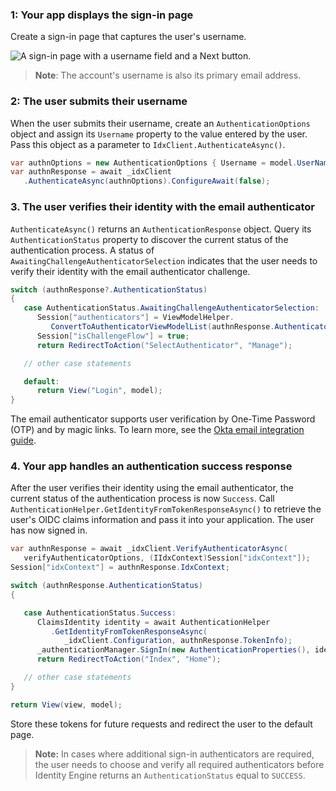 ### 1: Your app displays the sign-in page

Create a sign-in page that captures the user's username.

<div class="half border">

![A sign-in page with a username field and a Next button.](/img/pwd-optional/pwd-optional-sign-in-page.png)

<!--
Source image: https://www.figma.com/file/YH5Zhzp66kGCglrXQUag2E/%F0%9F%93%8A-Updated-Diagrams-for-Dev-Docs?node-id=1978%3A1743 pwd-optional-sign-in-page
 -->

</div>

> **Note**: The account's username is also its primary email address.

### 2: The user submits their username

When the user submits their username, create an `AuthenticationOptions` object and assign its `Username` property to the value entered by the user. Pass this object as a parameter to `IdxClient.AuthenticateAsync()`.

```csharp
var authnOptions = new AuthenticationOptions { Username = model.UserName };
var authnResponse = await _idxClient
   .AuthenticateAsync(authnOptions).ConfigureAwait(false);
```

### 3. The user verifies their identity with the email authenticator

`AuthenticateAsync()` returns an `AuthenticationResponse` object. Query its `AuthenticationStatus` property to discover the current status of the authentication process. A status of `AwaitingChallengeAuthenticatorSelection` indicates that the user needs to verify their identity with the email authenticator challenge.

```csharp
switch (authnResponse?.AuthenticationStatus)
{
   case AuthenticationStatus.AwaitingChallengeAuthenticatorSelection:
      Session["authenticators"] = ViewModelHelper.
         ConvertToAuthenticatorViewModelList(authnResponse.Authenticators);
      Session["isChallengeFlow"] = true;
      return RedirectToAction("SelectAuthenticator", "Manage");

   // other case statements

   default:
      return View("Login", model);
}
```

The email authenticator supports user verification by One-Time Password (OTP) and by magic links. To learn more, see the [Okta email integration guide](/docs/guides/authenticators-okta-email/aspnet/main/#integrate-email-challenge-with-magic-links).

### 4. Your app handles an authentication success response

After the user verifies their identity using the email authenticator, the current status of the authentication process is now `Success`. Call `AuthenticationHelper.GetIdentityFromTokenResponseAsync()` to retrieve the user's OIDC claims information and pass it into your application. The user has now signed in.

```csharp
var authnResponse = await _idxClient.VerifyAuthenticatorAsync(
   verifyAuthenticatorOptions, (IIdxContext)Session["idxContext"]);
Session["idxContext"] = authnResponse.IdxContext;

switch (authnResponse.AuthenticationStatus)
{

   case AuthenticationStatus.Success:
      ClaimsIdentity identity = await AuthenticationHelper
         .GetIdentityFromTokenResponseAsync(
            _idxClient.Configuration, authnResponse.TokenInfo);
      _authenticationManager.SignIn(new AuthenticationProperties(), identity);
      return RedirectToAction("Index", "Home");

   // other case statements
}

return View(view, model);
```

Store these tokens for future requests and redirect the user to the default page.

> **Note:** In cases where additional sign-in authenticators are required, the user needs to choose and verify all required authenticators before Identity Engine returns an `AuthenticationStatus` equal to `SUCCESS`.

